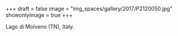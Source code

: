 +++
draft = false
image = "img_spaces/gallery/2017/P2120050.jpg"
showonlyimage = true
+++

Lago di Molveno (TN), Italy.
